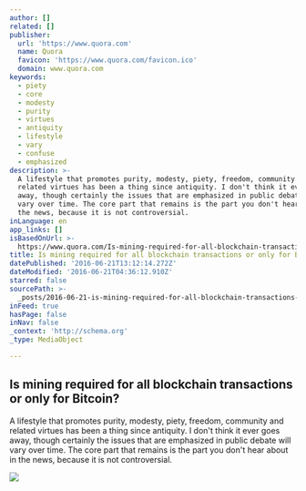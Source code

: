 ```yaml
---
author: []
related: []
publisher:
  url: 'https://www.quora.com'
  name: Quora
  favicon: 'https://www.quora.com/favicon.ico'
  domain: www.quora.com
keywords:
  - piety
  - core
  - modesty
  - purity
  - virtues
  - antiquity
  - lifestyle
  - vary
  - confuse
  - emphasized
description: >-
  A lifestyle that promotes purity, modesty, piety, freedom, community and
  related virtues has been a thing since antiquity. I don't think it ever goes
  away, though certainly the issues that are emphasized in public debate will
  vary over time. The core part that remains is the part you don't hear about in
  the news, because it is not controversial.
inLanguage: en
app_links: []
isBasedOnUrl: >-
  https://www.quora.com/Is-mining-required-for-all-blockchain-transactions-or-only-for-Bitcoin
title: Is mining required for all blockchain transactions or only for Bitcoin?
datePublished: '2016-06-21T13:12:14.272Z'
dateModified: '2016-06-21T04:36:12.910Z'
starred: false
sourcePath: >-
  _posts/2016-06-21-is-mining-required-for-all-blockchain-transactions-or-only-f.md
inFeed: true
hasPage: false
inNav: false
_context: 'http://schema.org'
_type: MediaObject

---
```

<article style=""><h1>Is mining required for all blockchain transactions or only for Bitcoin?</h1><p>A lifestyle that promotes purity, modesty, piety, freedom, community and related virtues has been a thing since antiquity. I don't think it ever goes away, though certainly the issues that are emphasized in public debate will vary over time. The core part that remains is the part you don't hear about in the news, because it is not controversial.</p><img src="https://qsf.ec.quoracdn.net/-images.new_grid.fb_share_default.pnge6dde9cfa6e03c43.png" /></article>